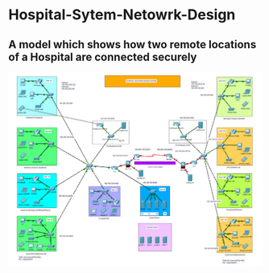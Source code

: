 # Hospital-Sytem-Netowrk-Design
## A model which shows how two remote locations of a Hospital are connected securely

![Screenshot](https://github.com/adnan832/Hospital-Sytem-Netowrk-Design/blob/Before-deploy/final%20design.png?raw=true)
